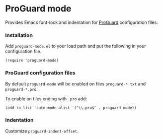 # ProGuard mode

Provides Emacs font-lock and indentation for
[ProGuard](http://proguard.sourceforge.net/) configuration files.

### Installation

Add `proguard-mode.el` to your load path and put the following in your
configuration file.

``` emacs-lisp
(require 'proguard-mode)
```

### ProGuard configuration files

By default `proguard-mode` will be enabled on files `proguard-*.txt`
and `proguard-*.pro`.

To enable on files ending with `.pro` add:

``` emacs-lisp
(add-to-list 'auto-mode-alist '("\\.pro$" . proguard-mode))
```

### Indentation

Customize `proguard-indent-offset`.
